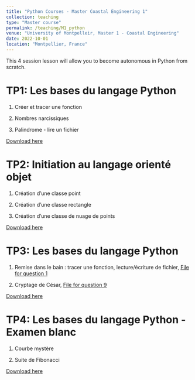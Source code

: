 ```yaml
---
title: "Python Courses - Master Coastal Engineering 1"
collection: teaching
type: "Master course"
permalink: /teaching/M1_python
venue: "University of Montpelleir, Master 1 - Coastal Engineering"
date: 2022-10-01
location: "Montpellier, France"
---
```


This 4 session lesson will allow you to become autonomous in Python from scratch.

TP1: Les bases du langage Python
======
1) Créer et tracer une fonction 

2) Nombres narcissiques

3) Palindrome - lire un fichier

[Download here](http://ronan-dupont.github.io/files/teaching/HAT004_M1_TP-01.pdf)

TP2: Initiation au langage orienté objet
======
1) Création d’une classe point

2) Création d’une classe rectangle

3) Création d’une classe de nuage de points

[Download here](http://ronan-dupont.github.io/files/teaching/HAT004_M1_TP-02.pdf)

TP3: Les bases du langage Python
======
1) Remise dans le bain : tracer une fonction, lecture/écriture de fichier, [File for question 1](http://ronan-dupont.github.io/files/teaching/fichierTP03.txt)

2) Cryptage de César, [File for question 9](http://ronan-dupont.github.io/files/teaching/TP03_file_Q9.txt)

[Download here](http://ronan-dupont.github.io/files/teaching/HAT004_M1_TP-03.pdf)

TP4: Les bases du langage Python - Examen blanc
======
1) Courbe mystère 

2) Suite de Fibonacci

[Download here](http://ronan-dupont.github.io/files/teaching/HAT004_M1_TP-04.pdf)
